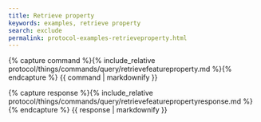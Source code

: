 ```yaml
---
title: Retrieve property
keywords: examples, retrieve property
search: exclude
permalink: protocol-examples-retrieveproperty.html
---
```


{% capture command %}{% include_relative protocol/things/commands/query/retrievefeatureproperty.md %}{% endcapture %}
{{ command | markdownify }}

{% capture response %}{% include_relative protocol/things/commands/query/retrievefeaturepropertyresponse.md %}{% endcapture %}
{{ response | markdownify }}
